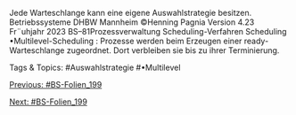 Jede Warteschlange kann eine eigene Auswahlstrategie besitzen.
Betriebssysteme DHBW Mannheim ©Henning Pagnia Version 4.23 Fr¨uhjahr 2023 BS–81Prozessverwaltung Scheduling-Verfahren Scheduling
•Multilevel-Scheduling :
Prozesse werden beim Erzeugen einer ready-Warteschlange zugeordnet.
Dort verbleiben sie bis zu ihrer Terminierung.

   Tags & Topics:
   #Auswahlstrategie
   #•Multilevel

[Previous: #BS-Folien_199](BS-Folien_199.md)

[Next: #BS-Folien_199](BS-Folien_199.md)